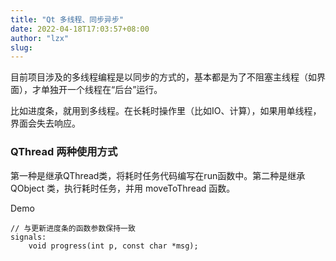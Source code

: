 ```yaml
---
title: "Qt 多线程、同步异步"
date: 2022-04-18T17:03:57+08:00
author: "lzx"
slug: 
---
```


目前项目涉及的多线程编程是以同步的方式的，基本都是为了不阻塞主线程（如界面），才单独开一个线程在“后台”运行。

比如进度条，就用到多线程。在长耗时操作里（比如IO、计算），如果用单线程，界面会失去响应。


### QThread 两种使用方式

第一种是继承QThread类，将耗时任务代码编写在run函数中。第二种是继承 QObject 类，执行耗时任务，并用 moveToThread 函数。

Demo

```
// 与更新进度条的函数参数保持一致
signals:
    void progress(int p, const char *msg);

```